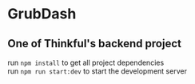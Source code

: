 # GrubDash

## One of Thinkful's backend project

run `npm install` to get all project dependencies  
run `npm run start:dev` to start the development server
